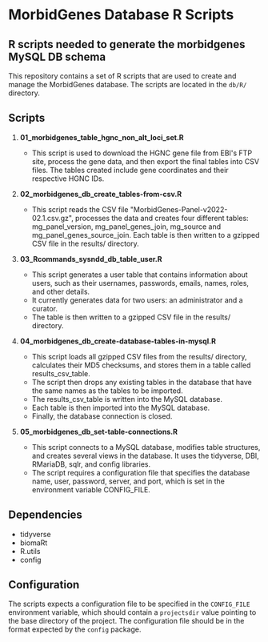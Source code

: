 # MorbidGenes Database R Scripts
## R scripts needed to generate the morbidgenes MySQL DB schema

This repository contains a set of R scripts that are used to create and manage the MorbidGenes database. The scripts are located in the `db/R/` directory.

## Scripts

1. **01_morbidgenes_table_hgnc_non_alt_loci_set.R**
   - This script is used to download the HGNC gene file from EBI's FTP site, process the gene data, and then export the final tables into CSV files. The tables created include gene coordinates and their respective HGNC IDs.

2. **02_morbidgenes_db_create_tables-from-csv.R**
   - This script reads the CSV file "MorbidGenes-Panel-v2022-02.1.csv.gz", processes the data and creates four different tables: mg_panel_version, mg_panel_genes_join, mg_source and mg_panel_genes_source_join.
Each table is then written to a gzipped CSV file in the results/ directory.

3. **03_Rcommands_sysndd_db_table_user.R**
   - This script generates a user table that contains information about users, such as their usernames, passwords, emails, names, roles, and other details.
   - It currently generates data for two users: an administrator and a curator.
   - The table is then written to a gzipped CSV file in the results/ directory.

4. **04_morbidgenes_db_create-database-tables-in-mysql.R**
   - This script loads all gzipped CSV files from the results/ directory, calculates their MD5 checksums, and stores them in a table called results_csv_table.
   - The script then drops any existing tables in the database that have the same names as the tables to be imported.
   - The results_csv_table is written into the MySQL database.
   - Each table is then imported into the MySQL database.
   - Finally, the database connection is closed.

5. **05_morbidgenes_db_set-table-connections.R**
   - This script connects to a MySQL database, modifies table structures, and creates several views in the database. It uses the tidyverse, DBI, RMariaDB, sqlr, and config libraries.
   - The script requires a configuration file that specifies the database name, user, password, server, and port, which is set in the environment variable CONFIG_FILE.

## Dependencies

- tidyverse
- biomaRt
- R.utils
- config

## Configuration

The scripts expects a configuration file to be specified in the `CONFIG_FILE` environment variable, which should contain a `projectsdir` value pointing to the base directory of the project. The configuration file should be in the format expected by the `config` package.